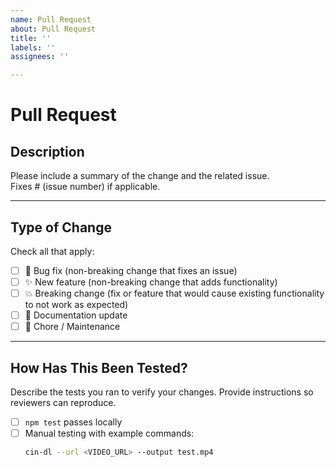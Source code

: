 ```yaml
---
name: Pull Request
about: Pull Request
title: ''
labels: ''
assignees: ''

---
```


# Pull Request

## Description
Please include a summary of the change and the related issue.  
Fixes # (issue number) if applicable.

---

## Type of Change
Check all that apply:

- [ ] 🐛 Bug fix (non-breaking change that fixes an issue)
- [ ] ✨ New feature (non-breaking change that adds functionality)
- [ ] 💥 Breaking change (fix or feature that would cause existing functionality to not work as expected)
- [ ] 📝 Documentation update
- [ ] 🔧 Chore / Maintenance

---

## How Has This Been Tested?
Describe the tests you ran to verify your changes. Provide instructions so reviewers can reproduce.  
- [ ] `npm test` passes locally  
- [ ] Manual testing with example commands:
  ```bash
  cin-dl --url <VIDEO_URL> --output test.mp4

